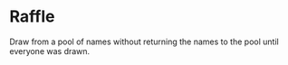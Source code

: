 # Raffle
Draw from a pool of names without returning the names to the pool until everyone was drawn.
